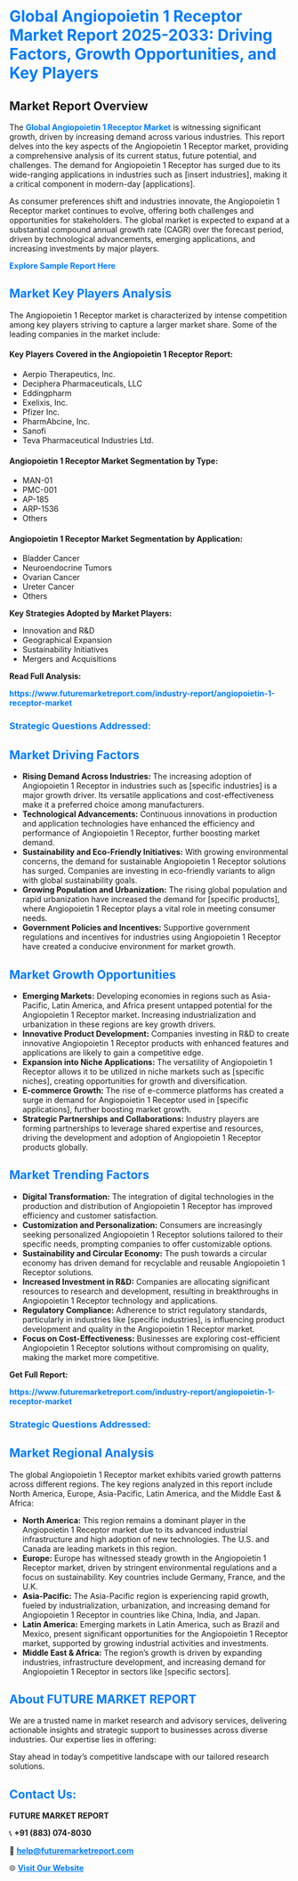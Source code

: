<h1 style="color: #007BFF;">Global Angiopoietin 1 Receptor Market Report 2025-2033: Driving Factors, Growth Opportunities, and Key Players</h1>

<section id="overview">
<h2>Market Report Overview</h2>
<p>The <a href="https://www.futuremarketreport.com/industry-report/angiopoietin-1-receptor-market" style="color: #007BFF; text-decoration: none;"><strong>Global Angiopoietin 1 Receptor Market</strong></a> is witnessing significant growth, driven by increasing demand across various industries. This report delves into the key aspects of the Angiopoietin 1 Receptor market, providing a comprehensive analysis of its current status, future potential, and challenges. The demand for Angiopoietin 1 Receptor has surged due to its wide-ranging applications in industries such as [insert industries], making it a critical component in modern-day [applications].</p>
<p>As consumer preferences shift and industries innovate, the Angiopoietin 1 Receptor market continues to evolve, offering both challenges and opportunities for stakeholders. The global market is expected to expand at a substantial compound annual growth rate (CAGR) over the forecast period, driven by technological advancements, emerging applications, and increasing investments by major players.</p>
</section>

<section id="overview">
<p><a href="https://www.futuremarketreport.com/request-sample/reportId=53964" style="color: #007BFF; text-decoration: none;"><strong>Explore Sample Report Here</strong></a></p>
</section>

<section id="key-players">
<h2 style="color: #007BFF;">Market Key Players Analysis</h2>
<p>The Angiopoietin 1 Receptor market is characterized by intense competition among key players striving to capture a larger market share. Some of the leading companies in the market include:</p>
<h4>Key Players Covered in the Angiopoietin 1 Receptor Report:</h4>
<ul><li>Aerpio Therapeutics, Inc.</li><li>Deciphera Pharmaceuticals, LLC</li><li>Eddingpharm</li><li>Exelixis, Inc.</li><li>Pfizer Inc.</li><li>PharmAbcine, Inc.</li><li>Sanofi</li><li>Teva Pharmaceutical Industries Ltd.</li></ul>
<h4>Angiopoietin 1 Receptor Market Segmentation by Type:</h4>
<ul><li>MAN-01</li><li>PMC-001</li><li>AP-185</li><li>ARP-1536</li><li>Others</li></ul>

<h4>Angiopoietin 1 Receptor Market Segmentation by Application:</h4>
<ul><li>Bladder Cancer</li><li>Neuroendocrine Tumors</li><li>Ovarian Cancer</li><li>Ureter Cancer</li><li>Others</li></ul>
<p><strong>Key Strategies Adopted by Market Players:</strong></p>
<ul>
<li>Innovation and R&D</li>
<li>Geographical Expansion</li>
<li>Sustainability Initiatives</li>
<li>Mergers and Acquisitions</li>
</ul>
</section>

<section>
<p><strong>Read Full Analysis: </strong></p><a href="https://www.futuremarketreport.com/industry-report/angiopoietin-1-receptor-market" style="color: #007BFF; text-decoration: none;"><strong>https://www.futuremarketreport.com/industry-report/angiopoietin-1-receptor-market</strong></a>
<h3 style="color: #007BFF;">Strategic Questions Addressed:</h3>
</section>

<section id="driving-factors">
<h2 style="color: #007BFF;">Market Driving Factors</h2>
<ul>
<li><strong>Rising Demand Across Industries:</strong> The increasing adoption of Angiopoietin 1 Receptor in industries such as [specific industries] is a major growth driver. Its versatile applications and cost-effectiveness make it a preferred choice among manufacturers.</li>
<li><strong>Technological Advancements:</strong> Continuous innovations in production and application technologies have enhanced the efficiency and performance of Angiopoietin 1 Receptor, further boosting market demand.</li>
<li><strong>Sustainability and Eco-Friendly Initiatives:</strong> With growing environmental concerns, the demand for sustainable Angiopoietin 1 Receptor solutions has surged. Companies are investing in eco-friendly variants to align with global sustainability goals.</li>
<li><strong>Growing Population and Urbanization:</strong> The rising global population and rapid urbanization have increased the demand for [specific products], where Angiopoietin 1 Receptor plays a vital role in meeting consumer needs.</li>
<li><strong>Government Policies and Incentives:</strong> Supportive government regulations and incentives for industries using Angiopoietin 1 Receptor have created a conducive environment for market growth.</li>
</ul>
</section>

<section id="growth-opportunities">
<h2 style="color: #007BFF;">Market Growth Opportunities</h2>
<ul>
<li><strong>Emerging Markets:</strong> Developing economies in regions such as Asia-Pacific, Latin America, and Africa present untapped potential for the Angiopoietin 1 Receptor market. Increasing industrialization and urbanization in these regions are key growth drivers.</li>
<li><strong>Innovative Product Development:</strong> Companies investing in R&D to create innovative Angiopoietin 1 Receptor products with enhanced features and applications are likely to gain a competitive edge.</li>
<li><strong>Expansion into Niche Applications:</strong> The versatility of Angiopoietin 1 Receptor allows it to be utilized in niche markets such as [specific niches], creating opportunities for growth and diversification.</li>
<li><strong>E-commerce Growth:</strong> The rise of e-commerce platforms has created a surge in demand for Angiopoietin 1 Receptor used in [specific applications], further boosting market growth.</li>
<li><strong>Strategic Partnerships and Collaborations:</strong> Industry players are forming partnerships to leverage shared expertise and resources, driving the development and adoption of Angiopoietin 1 Receptor products globally.</li>
</ul>
</section>

<section id="trending-factors">
<h2 style="color: #007BFF;">Market Trending Factors</h2>
<ul>
<li><strong>Digital Transformation:</strong> The integration of digital technologies in the production and distribution of Angiopoietin 1 Receptor has improved efficiency and customer satisfaction.</li>
<li><strong>Customization and Personalization:</strong> Consumers are increasingly seeking personalized Angiopoietin 1 Receptor solutions tailored to their specific needs, prompting companies to offer customizable options.</li>
<li><strong>Sustainability and Circular Economy:</strong> The push towards a circular economy has driven demand for recyclable and reusable Angiopoietin 1 Receptor solutions.</li>
<li><strong>Increased Investment in R&D:</strong> Companies are allocating significant resources to research and development, resulting in breakthroughs in Angiopoietin 1 Receptor technology and applications.</li>
<li><strong>Regulatory Compliance:</strong> Adherence to strict regulatory standards, particularly in industries like [specific industries], is influencing product development and quality in the Angiopoietin 1 Receptor market.</li>
<li><strong>Focus on Cost-Effectiveness:</strong> Businesses are exploring cost-efficient Angiopoietin 1 Receptor solutions without compromising on quality, making the market more competitive.</li>
</ul>
</section>

<section>
<p><strong>Get Full Report: </strong></p><a href="https://www.futuremarketreport.com/industry-report/angiopoietin-1-receptor-market" style="color: #007BFF; text-decoration: none;"><strong>https://www.futuremarketreport.com/industry-report/angiopoietin-1-receptor-market</strong></a>
<h3 style="color: #007BFF;">Strategic Questions Addressed:</h3>
</section>


<section id="regional-analysis">
<h2 style="color: #007BFF;">Market Regional Analysis</h2>
<p>The global Angiopoietin 1 Receptor market exhibits varied growth patterns across different regions. The key regions analyzed in this report include North America, Europe, Asia-Pacific, Latin America, and the Middle East & Africa:</p>
<ul>
<li><strong>North America:</strong> This region remains a dominant player in the Angiopoietin 1 Receptor market due to its advanced industrial infrastructure and high adoption of new technologies. The U.S. and Canada are leading markets in this region.</li>
<li><strong>Europe:</strong> Europe has witnessed steady growth in the Angiopoietin 1 Receptor market, driven by stringent environmental regulations and a focus on sustainability. Key countries include Germany, France, and the U.K.</li>
<li><strong>Asia-Pacific:</strong> The Asia-Pacific region is experiencing rapid growth, fueled by industrialization, urbanization, and increasing demand for Angiopoietin 1 Receptor in countries like China, India, and Japan.</li>
<li><strong>Latin America:</strong> Emerging markets in Latin America, such as Brazil and Mexico, present significant opportunities for the Angiopoietin 1 Receptor market, supported by growing industrial activities and investments.</li>
<li><strong>Middle East & Africa:</strong> The region’s growth is driven by expanding industries, infrastructure development, and increasing demand for Angiopoietin 1 Receptor in sectors like [specific sectors].</li>
</ul>
</section>

<footer>
<h2 style="color: #007BFF;">About FUTURE MARKET REPORT</h2>
<p>We are a trusted name in market research and advisory services, delivering actionable insights and strategic support to businesses across diverse industries. Our expertise lies in offering:</p>

<p>Stay ahead in today’s competitive landscape with our tailored research solutions.</p>

<h2 style="color: #007BFF;">Contact Us:</h2>
<p><strong>FUTURE MARKET REPORT</strong></p>
<p>📞 <strong>+91 (883) 074-8030</strong></p>
<p>📧 <strong><a href="mailto:help@futuremarketreport.com" style="color: #007BFF;">help@futuremarketreport.com</a></strong></p>
<p>🌐 <strong><a href="https://www.futuremarketreport.com/" style="color: #007BFF;">Visit Our Website</a></strong></p>
</footer>